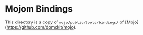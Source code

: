 Mojom Bindings
==============

This directory is a copy of `mojo/public/tools/bindings/` of [Mojo]
(https://github.com/domokit/mojo).

